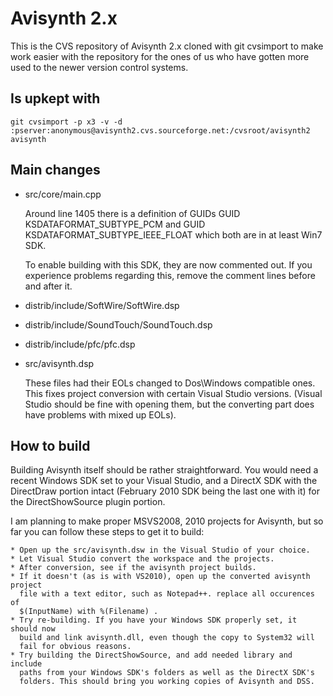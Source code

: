 Avisynth 2.x
============

This is the CVS repository of Avisynth 2.x
cloned with git cvsimport to make work easier
with the repository for the ones of us who have
gotten more used to the newer version control systems.

Is upkept with
--------------

    git cvsimport -p x3 -v -d :pserver:anonymous@avisynth2.cvs.sourceforge.net:/cvsroot/avisynth2 avisynth

Main changes
------------

* src/core/main.cpp

    Around line 1405 there is a definition of GUIDs
    GUID KSDATAFORMAT_SUBTYPE_PCM and GUID KSDATAFORMAT_SUBTYPE_IEEE_FLOAT
    which both are in at least Win7 SDK.
    
    To enable building with this SDK, they are now commented out.
    If you experience problems regarding this, remove the comment lines
    before and after it.

* distrib/include/SoftWire/SoftWire.dsp
* distrib/include/SoundTouch/SoundTouch.dsp
* distrib/include/pfc/pfc.dsp
* src/avisynth.dsp

    These files had their EOLs changed to Dos\Windows compatible ones.
    This fixes project conversion with certain Visual Studio versions.
    (Visual Studio should be fine with opening them, but the converting
    part does have problems with mixed up EOLs).
    
    
How to build
------------

Building Avisynth itself should be rather straightforward. You would need
a recent Windows SDK set to your Visual Studio, and a DirectX SDK with the
DirectDraw portion intact (February 2010 SDK being the last one with it) for
the DirectShowSource plugin portion.

I am planning to make proper MSVS2008, 2010 projects for Avisynth, but so far
you can follow these steps to get it to build:

    * Open up the src/avisynth.dsw in the Visual Studio of your choice.
    * Let Visual Studio convert the workspace and the projects.
    * After conversion, see if the avisynth project builds.
    * If it doesn't (as is with VS2010), open up the converted avisynth project
      file with a text editor, such as Notepad++. replace all occurences of
      $(InputName) with %(Filename) .
    * Try re-building. If you have your Windows SDK properly set, it should now
      build and link avisynth.dll, even though the copy to System32 will
      fail for obvious reasons.
    * Try building the DirectShowSource, and add needed library and include
      paths from your Windows SDK's folders as well as the DirectX SDK's
      folders. This should bring you working copies of Avisynth and DSS.
    